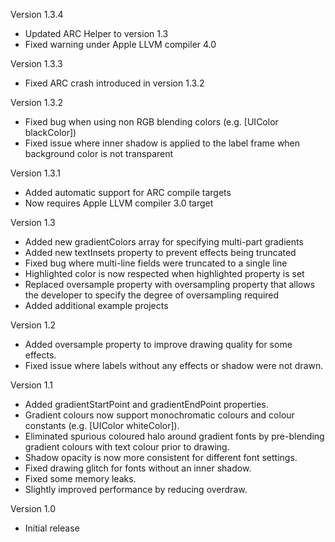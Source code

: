Version 1.3.4

- Updated ARC Helper to version 1.3
- Fixed warning under Apple LLVM compiler 4.0

Version 1.3.3

- Fixed ARC crash introduced in version 1.3.2

Version 1.3.2

- Fixed bug when using non RGB blending colors (e.g. [UIColor blackColor])
- Fixed issue where inner shadow is applied to the label frame when background color is not transparent

Version 1.3.1

- Added automatic support for ARC compile targets
- Now requires Apple LLVM compiler 3.0 target

Version 1.3

- Added new gradientColors array for specifying multi-part gradients
- Added new textInsets property to prevent effects being truncated
- Fixed bug where multi-line fields were truncated to a single line
- Highlighted color is now respected when highlighted property is set
- Replaced oversample property with oversampling property that allows the developer to specify the degree of oversampling required
- Added additional example projects

Version 1.2

- Added oversample property to improve drawing quality for some effects.
- Fixed issue where labels without any effects or shadow were not drawn.

Version 1.1

- Added gradientStartPoint and gradientEndPoint properties.
- Gradient colours now support monochromatic colours and colour constants (e.g. [UIColor whiteColor]).
- Eliminated spurious coloured halo around gradient fonts by pre-blending gradient colours with text colour prior to drawing.
- Shadow opacity is now more consistent for different font settings.
- Fixed drawing glitch for fonts without an inner shadow.
- Fixed some memory leaks.
- Slightly improved performance by reducing overdraw.

Version 1.0

- Initial release